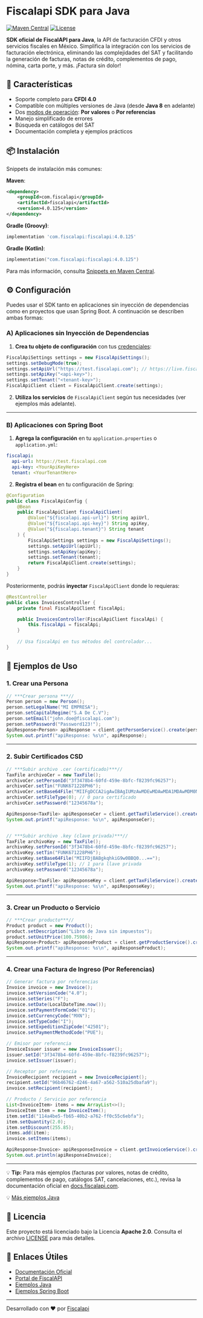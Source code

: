# Fiscalapi SDK para Java

[![Maven Central](https://img.shields.io/maven-central/v/com.fiscalapi/fiscalapi)](https://search.maven.org/artifact/com.fiscalapi/fiscalapi)
[![License](https://img.shields.io/github/license/FiscalAPI/fiscalapi-java)](https://github.com/FiscalAPI/fiscalapi-java/blob/main/LICENSE)

**SDK oficial de FiscalAPI para Java**, la API de facturación CFDI y otros servicios fiscales en México. Simplifica la integración con los servicios de facturación electrónica, eliminando las complejidades del SAT y facilitando la generación de facturas, notas de crédito, complementos de pago, nómina, carta porte, y más. ¡Factura sin dolor!

## 🚀 Características

- Soporte completo para **CFDI 4.0**
- Compatible con múltiples versiones de Java (desde **Java 8** en adelante)
- Dos [modos de operación](https://docs.fiscalapi.com/modes-of-operation): **Por valores** o **Por referencias**
- Manejo simplificado de errores
- Búsqueda en catálogos del SAT
- Documentación completa y ejemplos prácticos

## 📦 Instalación

Snippets de instalación más comunes:

**Maven**:
```xml
<dependency>
    <groupId>com.fiscalapi</groupId>
    <artifactId>fiscalapi</artifactId>
    <version>4.0.125</version>
</dependency>
```

**Gradle (Groovy)**:
```groovy
implementation 'com.fiscalapi:fiscalapi:4.0.125'
```

**Gradle (Kotlin)**:
```kotlin
implementation("com.fiscalapi:fiscalapi:4.0.125")
```

Para más información, consulta [Snippets en Maven Central](https://central.sonatype.com/artifact/com.fiscalapi/fiscalapi).

## ⚙️ Configuración

Puedes usar el SDK tanto en aplicaciones sin inyección de dependencias como en proyectos que usan Spring Boot. A continuación se describen ambas formas:

### A) Aplicaciones sin Inyección de Dependencias

1. **Crea tu objeto de configuración** con tus [credenciales](https://docs.fiscalapi.com/credentials-info): 
```java
FiscalApiSettings settings = new FiscalApiSettings();
settings.setDebugMode(true);
settings.setApiUrl("https://test.fiscalapi.com"); // https://live.fiscalapi.com (producción) 
settings.setApiKey("<api-key>");
settings.setTenant("<tenant-key>");
FiscalApiClient client = FiscalApiClient.create(settings);
```

2. **Utiliza los servicios** de `FiscalApiClient` según tus necesidades (ver ejemplos más adelante).

---

### B) Aplicaciones con Spring Boot

1. **Agrega la configuración** en tu `application.properties` o `application.yml`:
```yaml
fiscalapi:
  api-url: https://test.fiscalapi.com
  api-key: <YourApiKeyHere>
  tenant: <YourTenantHere>
```

2. **Registra el bean** en tu configuración de Spring:
```java
@Configuration
public class FiscalApiConfig {
    @Bean
    public FiscalApiClient fiscalApiClient(
        @Value("${fiscalapi.api-url}") String apiUrl,
        @Value("${fiscalapi.api-key}") String apiKey,
        @Value("${fiscalapi.tenant}") String tenant
    ) {
        FiscalApiSettings settings = new FiscalApiSettings();
        settings.setApiUrl(apiUrl);
        settings.setApiKey(apiKey);
        settings.setTenant(tenant);
        return FiscalApiClient.create(settings);
    }
}
```

Posteriormente, podrás **inyectar** `FiscalApiClient` donde lo requieras:

```java
@RestController
public class InvoicesController {
    private final FiscalApiClient fiscalApi;

    public InvoicesController(FiscalApiClient fiscalApi) {
        this.fiscalApi = fiscalApi;
    }
    
    // Usa fiscalApi en tus métodos del controlador...
}
```

## 📝 Ejemplos de Uso

### 1. Crear una Persona

```java
// ***Crear persona ***//
Person person = new Person();
person.setLegalName("MI EMPRESA");
person.setCapitalRegime("S.A De C.V");
person.setEmail("john.doe@fiscalapi.com");
person.setPassword("Password123!");
ApiResponse<Person> apiResponse = client.getPersonService().create(person);
System.out.printf("apiResponse: %s\n", apiResponse);
```

---

### 2. Subir Certificados CSD

```java
// ***Subir archivo .cer (certificado)***//
TaxFile archivoCer = new TaxFile();
archivoCer.setPersonId("3f3478b4-60fd-459e-8bfc-f8239fc96257");
archivoCer.setTin("FUNK671228PH6");
archivoCer.setBase64File("MIIFgDCCA2igAwIBAgIUMzAwMDEwMDAwMDA1MDAwMDM0NDYwDQYJKoZIhvcNAQELBQAwggEr...");
archivoCer.setFileType(0); // 0 para certificado
archivoCer.setPassword("12345678a");

ApiResponse<TaxFile> apiResponseCer = client.getTaxFileService().create(archivoCer);
System.out.printf("apiResponse: %s\n", apiResponseCer);


// ***Subir archivo .key (clave privada)***//
TaxFile archivoKey = new TaxFile();
archivoKey.setPersonId("3f3478b4-60fd-459e-8bfc-f8239fc96257");
archivoKey.setTin("FUNK671228PH6");
archivoKey.setBase64File("MIIFDjBABgkqhkiG9w0BBQ0...==");
archivoKey.setFileType(1); // 1 para llave privada
archivoKey.setPassword("12345678a");

ApiResponse<TaxFile> apiResponseKey = client.getTaxFileService().create(archivoKey);
System.out.printf("apiResponse: %s\n", apiResponseKey);
```

---

### 3. Crear un Producto o Servicio

```java
// ***Crear producto***//
Product product = new Product();
product.setDescription("Libro de Java sin impuestos");
product.setUnitPrice(100.75986);
ApiResponse<Product> apiResponseProduct = client.getProductService().create(product);
System.out.printf("apiResponse: %s\n", apiResponseProduct);
```

---

### 4. Crear una Factura de Ingreso (Por Referencias)

```java
// Generar factura por referencias
Invoice invoice = new Invoice();
invoice.setVersionCode("4.0");
invoice.setSeries("F");
invoice.setDate(LocalDateTime.now());
invoice.setPaymentFormCode("01");
invoice.setCurrencyCode("MXN");
invoice.setTypeCode("I");
invoice.setExpeditionZipCode("42501");
invoice.setPaymentMethodCode("PUE");

// Emisor por referencia
InvoiceIssuer issuer = new InvoiceIssuer();
issuer.setId("3f3478b4-60fd-459e-8bfc-f8239fc96257");
invoice.setIssuer(issuer);

// Receptor por referencia
InvoiceRecipient recipient = new InvoiceRecipient();
recipient.setId("96b46762-d246-4a67-a562-510a25dbafa9");
invoice.setRecipient(recipient);

// Producto / Servicio por referencia
List<InvoiceItem> items = new ArrayList<>();
InvoiceItem item = new InvoiceItem();
item.setId("114a4be5-fb65-40b2-a762-ff0c55c6ebfa");
item.setQuantity(2.0);
item.setDiscount(255.85);
items.add(item);
invoice.setItems(items);

ApiResponse<Invoice> apiResponseInvoice = client.getInvoiceService().create(invoice);
System.out.println(apiResponseInvoice);
```

---

💡 **Tip:** Para más ejemplos (facturas por valores, notas de crédito, complementos de pago, catálogos SAT, cancelaciones, etc.), revisa la documentación oficial en [docs.fiscalapi.com](https://docs.fiscalapi.com).

💡 [Más ejemplos Java](https://github.com/FiscalAPI/fiscalapi-java/blob/main/src/main/java/com/fiscalapi/Examples.java)

## 📄 Licencia

Este proyecto está licenciado bajo la Licencia **Apache 2.0**. Consulta el archivo [LICENSE](LICENSE) para más detalles.

## 🔗 Enlaces Útiles

- [Documentación Oficial](https://docs.fiscalapi.com)
- [Portal de FiscalAPI](https://fiscalapi.com)
- [Ejemplos Java](https://github.com/FiscalAPI/fiscalapi-samples-spring/blob/main/src/main/java/com/fiscalapi/samples/spring/AllSamples.java)
- [Ejemplos Spring Boot](https://github.com/FiscalAPI/fiscalapi-samples-spring)

---

Desarrollado con ❤️ por [Fiscalapi](https://www.fiscalapi.com)
